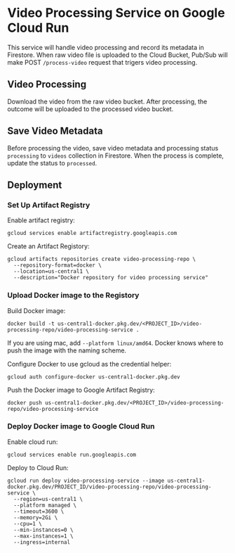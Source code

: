 # Video Processing Service on Google Cloud Run

This service will handle video processing and record its metadata in Firestore. When raw video file is uploaded to the Cloud Bucket, Pub/Sub will make POST `/process-video` request that trigers video processing.


## Video Processing

Download the video from the raw video bucket. After processing, the outcome will be uploaded to the processed video bucket.


## Save Video Metadata

Before processing the video, save video metadata and processing status `processing` to `videos` collection in Firestore. When the process is complete, update the status to `processed`.


## Deployment

### Set Up Artifact Registry

Enable artifact registry:
```
gcloud services enable artifactregistry.googleapis.com
```


Create an Artifact Registory:
```
gcloud artifacts repositories create video-processing-repo \
  --repository-format=docker \
  --location=us-central1 \
  --description="Docker repository for video processing service"
```

### Upload Docker image to the Registory

Build Docker image:
```
docker build -t us-central1-docker.pkg.dev/<PROJECT_ID>/video-processing-repo/video-processing-service .
```
If you are using mac, add `--platform linux/amd64`. Docker knows where to push the image with the naming scheme.


Configure Docker to use gcloud as the credential helper:
```
gcloud auth configure-docker us-central1-docker.pkg.dev
```

Push the Docker image to Google Artifact Registry:
```
docker push us-central1-docker.pkg.dev/<PROJECT_ID>/video-processing-repo/video-processing-service
```

### Deploy Docker image to Google Cloud Run
Enable cloud run:
```
gcloud services enable run.googleapis.com
```

Deploy to Cloud Run:
```
gcloud run deploy video-processing-service --image us-central1-docker.pkg.dev/PROJECT_ID/video-processing-repo/video-processing-service \
  --region=us-central1 \
  --platform managed \
  --timeout=3600 \
  --memory=2Gi \
  --cpu=1 \
  --min-instances=0 \
  --max-instances=1 \
  --ingress=internal
```